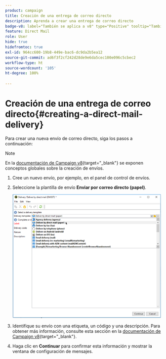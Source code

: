 ```yaml
---
product: campaign
title: Creación de una entrega de correo directo
description: Aprenda a crear una entrega de correo directo
badge-v8: label="También se aplica a v8" type="Positive" tooltip="También se aplica a Campaign v8"
feature: Direct Mail
role: User
hide: true
hidefromtoc: true
exl-id: 964cc600-19b8-449e-bac6-dc9da2b5ea12
source-git-commit: ad6f3f2cf242d28de9e6da5cec100e096c5cbec2
workflow-type: ht
source-wordcount: '105'
ht-degree: 100%

---
```


# Creación de una entrega de correo directo{#creating-a-direct-mail-delivery}

Para crear una nueva envío de correo directo, siga los pasos a continuación:

>[!NOTE]
>
>En la [documentación de Campaign v8](https://experienceleague.adobe.com/docs/campaign/campaign-v8/send/create-message.html?lang=es){target="_blank"} se exponen conceptos globales sobre la creación de envíos.

1. Cree un nuevo envío, por ejemplo, en el panel de control de envíos.
1. Seleccione la plantilla de envío **Enviar por correo directo (papel)**.

   ![](assets/direct_mail.png)

1. Identifique su envío con una etiqueta, un código y una descripción. Para obtener más información, consulte esta sección en la [documentación de Campaign v8](https://experienceleague.adobe.com/docs/campaign/campaign-v8/send/create-message.html?lang=es#create-the-delivery){target="_blank"}.
1. Haga clic en **Continuar** para confirmar esta información y mostrar la ventana de configuración de mensajes.
